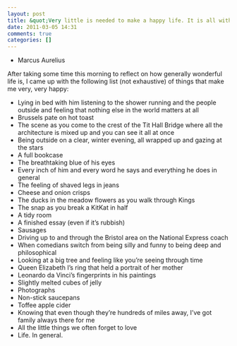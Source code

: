 ```yaml
---
layout: post
title: &quot;Very little is needed to make a happy life. It is all within yourself, in your way of thinking&quot;
date: 2011-03-05 14:31
comments: true
categories: []
---
```

- Marcus Aurelius

After taking some time this morning to reflect on how generally wonderful life is, I came up with the following list (not exhaustive) of things that make me very, very happy:

- Lying in bed with him listening to the shower running and the people outside and feeling that nothing else in the world matters at all
- Brussels pate on hot toast
- The scene as you come to the crest of the Tit Hall Bridge where all the architecture is mixed up and you can see it all at once
- Being outside on a clear, winter evening, all wrapped up and gazing at the stars
- A full bookcase
- The breathtaking blue of his eyes
- Every inch of him and every word he says and everything he does in general
- The feeling of shaved legs in jeans
- Cheese and onion crisps
- The ducks in the meadow flowers as you walk through Kings
- The snap as you break a KitKat in half
- A tidy room
- A finished essay (even if it’s rubbish)
- Sausages
- Driving up to and through the Bristol area on the National Express coach
- When comedians switch from being silly and funny to being deep and philosophical
- Looking at a big tree and feeling like you’re seeing through time
- Queen Elizabeth I’s ring that held a portrait of her mother
- Leonardo da Vinci’s fingerprints in his paintings
- Slightly melted cubes of jelly
- Photographs
- Non-stick saucepans
- Toffee apple cider
- Knowing that even though they’re hundreds of miles away, I’ve got family always there for me
- All the little things we often forget to love
- Life. In general.
